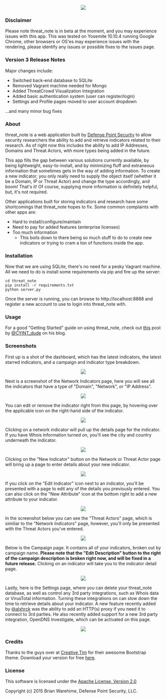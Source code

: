<p align="center">
<img src="http://i.imgur.com/4keZTGz.png"></p>

### Disclaimer 

Please note threat_note is in beta at the moment, and you may experience issues with this app. This was tested on Yosemite 10.10.4 running Google Chrome, other browsers or OS'es may experience issues with the rendering, please identify any issues or possible fixes to the issues page.

### Version 3 Release Notes

Major changes include:

- Switched back-end database to SQLite
- Removed Vagrant machine needed for Mongo
- Added ThreatCrowd Visualization Integration
- Added basic authentication system (user can register/login)
- Settings and Profile pages moved to user account dropdown

...and many minor bug fixes

### About

threat_note is a web application built by [Defense Point Security](http://www.defpoint.com) to allow security researchers the ability to add and retrieve indicators related to their research. As of right now this includes the ability to add IP Addresses, Domains and Threat Actors, with more types being added in the future.

This app fills the gap between various solutions currently available, by being lightweight, easy-to-install, and by minimizing fluff and extraneous information that sometimes gets in the way of adding information. To create a new indicator, you only really need to supply the object itself (whether it be a Domain, IP or Threat Actor) and change the type accordingly, and boom! That's it! Of course, supplying more information is definitely helpful, but, it's not required. 

Other applications built for storing indicators and research have some shortcomings that threat_note hopes to fix. Some common complaints with other apps are:

- Hard to install/configure/maintain
- Need to pay for added features (enterprise licenses)
- Too much information
  - This boils down to there being so much stuff to do to create new indicators or trying to cram a ton of functions inside the app.

### Installation

Now that we are using SQLite, there's no need for a pesky Vagrant machine. All we need to do is install some requirements via pip and fire up the server:

```
cd threat_note
pip install -r requirements.txt
python server.py
```

Once the server is running, you can browse to http://localhost:8888 and register a new account to use to login into threat_note with.

### Usage

For a good "Getting Started" guide on using threat_note, check out [this](http://www.cyintanalysis.com/playing-with-threat_note/) post by [@CYINT_dude](https://twitter.com/CYINT_dude) on his blog.

### Screenshots

First up is a shot of the dashboard, which has the latest indicators, the latest starred indicators, and a campaign and indicator type breakdown.

<p align="center">
<img src="http://i.imgur.com/hWknd2C.png" href="http://i.imgur.com/hWknd2C.png"></p>

Next is a screenshot of the Network Indicators page, here you will see all the indicators that have a type of "Domain", "Network", or "IP Address". 

<p align="center">
<img src="http://i.imgur.com/uSaLH6y.png" href="http://i.imgur.com/uSaLH6y.png"></p>

You can edit or remove the indicator right from this page, by hovering over the applicable icon on the right-hand side of the indicator.

<p align="center">
<img src="http://i.imgur.com/ovzUgBV.png" href="http://i.imgur.com/ovzUgBV.png"></p>

Clicking on a network indicator will pull up the details page for the indicator. If you have Whois information turned on, you'll see the city and country underneath the indicator.

<p align="center">
<img src="http://i.imgur.com/7DsYbgl.png" href="http://i.imgur.com/7DsYbgl.png"></p>

Clicking on the "New Indicator" button on the Network or Threat Actor page will bring up a page to enter details about your new indicator.

<p align="center">
<img src="http://i.imgur.com/m6hQswB.png" href="http://i.imgur.com/m6hQswB.png"></p>

If you click on the "Edit Indicator" icon next to an indicator, you'll be presented with a page to edit any of the details you previously entered. You can also click on the "New Attribute" icon at the bottom right to add a new attribute to your indicator.

<p align="center">
<img src="http://i.imgur.com/W3LShn7.png" href="http://i.imgur.com/W3LShn7.png"></p>

In the screenshot below you can see the "Threat Actors" page, which is similiar to the "Network Indicators" page, however, you'll only be presented with the Threat Actors you've entered.

<p align="center">
<img src="http://i.imgur.com/8KgVPRW.png" href="http://i.imgur.com/8KgVPRW.png"></p>

Below is the Campaign page. It contains all of your indicators, broken out by campaign name. **Please note that the "Edit Description" button to the right of the campaign description is broken right now, and will be fixed in a future release.** Clicking on an indicator will take you to the indicator detail page.

<p align="center">
<img src="http://i.imgur.com/CUBmvXz.png" href="http://i.imgur.com/CUBmvXz.png"></p>

Lastly, here is the Settings page, where you can delete your threat_note database, as well as control any 3rd party integrations, such as Whois data or VirusTotal information. Turning these integrations on can slow down the time to retrieve details about your indicator. A new feature recently added by [@alxhrck](https://github.com/alxhrck) was the ability to add an HTTP(s) proxy if you need it to connect to 3rd parties. He also recently added support for a new 3rd party integration, OpenDNS Investigate, which can be activated on this page.

<p align="center">
<img src="http://i.imgur.com/AwRYkEI.png" href="http://i.imgur.com/AwRYkEI.png"></p>

### Credits

Thanks to the guys over at [Creative Tim](http://www.creative-tim.com/) for their awesome Bootstrap theme. Download your version for free [here](http://demos.creative-tim.com/light-bootstrap-dashboard). 

### License

This software is licensed under the [Apache License, Version 2.0](http://www.apache.org/licenses/LICENSE-2.0)

Copyright (c) 2015 Brian Warehime, Defense Point Security, LLC.
